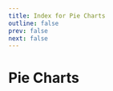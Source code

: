 ```yaml
---
title: Index for Pie Charts
outline: false
prev: false
next: false
---
```


# Pie Charts

<BlogIndex tag=pie-charts />
